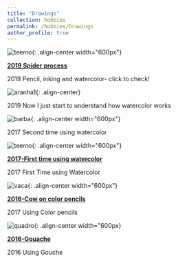 ```yaml
---
title: "Drawings"
collection: hobbies
permalink: /hobbies/Drawings
author_profile: true
---
```


![teemo](http://fjnovais.github.io/images/miranha5.jpg){: .align-center width="600px"}

<b>[2019 Spider process](http://fjnovais.github.io/hobbies/2019sandspider)</b>

2019 Pencil, inking and watercolor- click to check!


![aranha1](http://fjnovais.github.io/images/miranha2.jpg){: .align-center}

2019 Now I just start to understand how watercolor works


![barba](http://fjnovais.github.io/images/barba1.jpg){: .align-center width="600px"}

2017 Second time using watercolor


![teemo](http://fjnovais.github.io/images/teemo2.jpg){: .align-center width="600px"}

<b>[2017-First time using watercolor](http://fjnovais.github.io/hobbies/2017teemo)</b>

2017 First Time using Watercolor


![vaca](http://fjnovais.github.io/images/vaca1.jpg){: .align-center width="600px"}

<b>[2016-Cow on color pencils](http://fjnovais.github.io/hobbies/2016cow)</b>

2017 Using Color pencils


![quadro](http://fjnovais.github.io/images/quadro2.jpg){: .align-center width="600px}

<b>[2016-Gouache](http://fjnovais.github.io/hobbies/2016gouache) </b>

2016 Using Gouche
